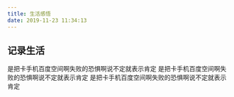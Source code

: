 ```yaml
---
title: 生活感悟
date: 2019-11-23 11:34:13
---
```

## 记录生活
是把卡手机百度空间啊失败的恐惧啊说不定就表示肯定
是把卡手机百度空间啊失败的恐惧啊说不定就表示肯定
是把卡手机百度空间啊失败的恐惧啊说不定就表示肯定